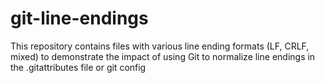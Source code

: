# git-line-endings

This repository contains files with various line ending formats (LF, CRLF, mixed) to demonstrate the impact of using Git to normalize line endings in the .gitattributes file or git config
